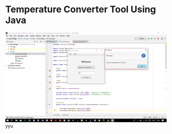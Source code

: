 # Temperature Converter Tool Using Java
![](Temperature%20Converter/javafxapp/Screenshot%20(65).png)
yyu

